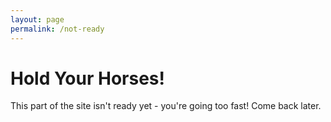 ```yaml
---
layout: page
permalink: /not-ready
---
```


# Hold Your Horses!

This part of the site isn't ready yet - you're going too fast! Come back later.